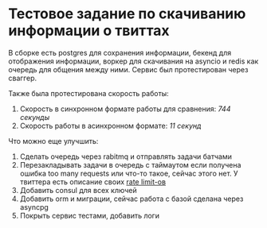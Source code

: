 # Тестовое задание по скачиванию информации о твиттах


В сборке есть postgres для сохранения информации, бекенд для отображения информации, воркер для скачивания на asyncio и redis как очередь для общения между ними. Сервис был протестирован через сваггер.

Также была протестирована скорость работы:
1. Скорость в синхронном формате работы для сравнения: *744 секунды*
2. Скорость работы в асинхронном формате: *11 секунд* 

Что можно еще улучшить:
1. Сделать очередь через rabitmq и отправлять задачи батчами
2. Перезакладывать задачи в очередь с таймаутом если получена ошибка too many requests или что-то такое, сейчас этого нет. У твиттера есть описание своих [rate limit-ов](https://developer.twitter.com/en/docs/twitter-api/rate-limits)
3. Добавить consul для всех ключей
4. Добавить orm и миграции, сейчас работа с базой сделана через asyncpg
5. Покрыть сервис тестами, добавить логи
